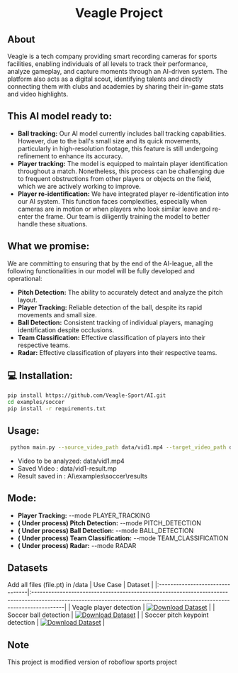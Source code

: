 <div align="center">

  <h1>Veagle Project</h1>

</div>

## About
Veagle is a tech company providing smart recording cameras for sports facilities, enabling individuals of all levels to track their performance, analyze gameplay, and capture moments through an AI-driven system. The platform also acts as a digital scout, identifying talents and directly connecting them with clubs and academies by sharing their in-game stats and video highlights.

## This AI model ready to:

- **Ball tracking:** Our AI model currently includes ball tracking capabilities. However, due to the ball's small size and its quick movements, particularly in high-resolution footage, this feature is still undergoing refinement to enhance its accuracy.
- **Player tracking:**  The model is equipped to maintain player identification throughout a match. Nonetheless, this process can be challenging due to frequent obstructions from other players or objects on the field, which we are actively working to improve.
- **Player re-identification:** We have integrated player re-identification into our AI system. This function faces complexities, especially when cameras are in motion or when players who look similar leave and re-enter the frame. Our team is diligently training the model to better handle these situations.

## What we promise: 
We are committing to ensuring that by the end of the AI-league, all the following functionalities in our model will be fully developed and operational:
- **Pitch Detection:** The ability to accurately detect and analyze the pitch layout.
- **Player Tracking:** Reliable detection of the ball, despite its rapid movements and small size.
- **Ball Detection:** Consistent tracking of individual players, managing identification despite occlusions.
- **Team Classification:** Effective classification of players into their respective teams.
- **Radar:** Effective classification of players into their respective teams.


## 💻 Installation: 
```bash
pip install https://github.com/Veagle-Sport/AI.git
cd examples/soccer
pip install -r requirements.txt
```
## Usage: 
```bash
 python main.py --source_video_path data/vid1.mp4 --target_video_path data/vid1-result.mp4 --device cuda --mode PLAYER_TRACKING
```
- Video to be analyzed: data/vid1.mp4
- Saved Video : data/vid1-result.mp
- Result saved in : AI\examples\soccer\results
## Mode: 
- **Player Tracking:** --mode PLAYER_TRACKING
- **( Under process) Pitch Detection:** --mode PITCH_DETECTION 
- **( Under process) Ball Detection:** --mode BALL_DETECTION
- **( Under process) Team Classification:** --mode TEAM_CLASSIFICATION
- **( Under process) Radar:** --mode RADAR
## Datasets
Add all files (file.pt) in /data
| Use Case                        | Dataset                                                                                                                                                                 |
|:--------------------------------|:-----------------------------------------------------------------------------------------------------------------------------------------------------------------------|
| Veagle player detection         | [![Download Dataset](https://drive.google.com/uc?export=download&id=1hJhjDiovbhCL3WRpZjTLj1aTmeAg8P76)](https://drive.google.com/uc?export=download&id=1hJhjDiovbhCL3WRpZjTLj1aTmeAg8P76) |
| Soccer ball detection           | [![Download Dataset](https://drive.google.com/uc?export=download&id=1isw4wx-MK9h9LMr36VvIWlJD6ppUvw7V)](https://drive.google.com/uc?export=download&id=1isw4wx-MK9h9LMr36VvIWlJD6ppUvw7V)  |
| Soccer pitch keypoint detection | [![Download Dataset](https://drive.google.com/file/d/1V58D_gqNOPiW6iJKO2YbeUQUxxE-vxrj/view?usp=drive_link)](https://drive.google.com/file/d/1V58D_gqNOPiW6iJKO2YbeUQUxxE-vxrj/view?usp=drive_link) |





## Note

This project is modified version of roboflow sports project 
